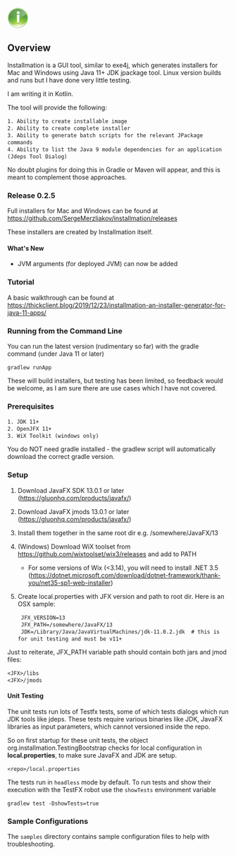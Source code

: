 ![](src/main/resources/image/logo_small.png)
## Overview

Installmation is a GUI tool, similar to exe4j, which generates installers for Mac and Windows using Java 11+ JDK jpackage tool. Linux version builds and runs but I have done very little testing.

I am writing it in Kotlin.

The tool will provide the following:
    
    1. Ability to create installable image 
    2. Ability to create complete installer
    3. Ability to generate batch scripts for the relevant JPackage commands
    4. Ability to list the Java 9 module dependencies for an application (Jdeps Tool Dialog)
    
No doubt plugins for doing this in Gradle or Maven will appear, and this is meant 
to complement those approaches.

### Release 0.2.5 ###

Full installers for Mac and Windows can be found at https://github.com/SergeMerzliakov/installmation/releases

These installers are created by Installmation itself.

#### What's New
* JVM arguments (for deployed JVM) can now be added

### Tutorial ###
A basic walkthrough can be found at https://thickclient.blog/2019/12/23/installmation-an-installer-generator-for-java-11-apps/
 
### Running from the Command Line
You can run the latest version (rudimentary so far) with the gradle command (under Java 11 or later)
 
    gradlew runApp

These will build installers, but testing has been limited, so feedback would be welcome, as I am sure there 
are use cases which I have not covered.

### Prerequisites

    1. JDK 11+
    2. OpenJFX 11+
    3. WiX Toolkit (windows only)

You do NOT need gradle installed - the gradlew script will automatically download the correct gradle version.

### Setup

1. Download JavaFX SDK 13.0.1 or later (https://gluonhq.com/products/javafx/)
2. Download JavaFX jmods 13.0.1 or later (https://gluonhq.com/products/javafx/)
3. Install them together in the same root dir e.g. /somewhere/JavaFX/13
4. (Windows) Download WiX toolset from https://github.com/wixtoolset/wix3/releases and add to PATH
    * For some versions of Wix (<3.14), you will need to install .NET 3.5 (https://dotnet.microsoft.com/download/dotnet-framework/thank-you/net35-sp1-web-installer)
5. Create local.properties with JFX version and path to root dir. Here is an OSX sample:

        JFX_VERSION=13
        JFX_PATH=/somewhere/JavaFX/13
        JDK=/Library/Java/JavaVirtualMachines/jdk-11.0.2.jdk  # this is for unit testing and must be v11+

Just to reiterate, JFX_PATH variable path should contain both jars and jmod files:

    <JFX>/libs
    <JFX>/jmods

#### Unit Testing
The unit tests run lots of Testfx tests, some of which tests dialogs which run JDK tools like jdeps. These tests require various binaries
like JDK, JavaFX libraries as input parameters, which cannot versioned inside the repo. 

So on first startup for these unit tests, the object org.installmation.TestingBootstrap checks for local configuration 
in **local.properties**, to make sure JavaFX and JDK are setup.
 
    <repo>/local.properties


The tests run in `headless` mode by default. To run tests and show their execution with the TestFX robot use the `showTests` environment variable

    gradlew test -DshowTests=true


### Sample Configurations

The `samples` directory contains sample configuration files to help with troubleshooting.
